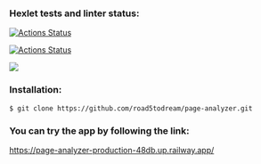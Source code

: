 ### Hexlet tests and linter status:
[![Actions Status](https://github.com/road5todream/python-project-83/workflows/hexlet-check/badge.svg)](https://github.com/road5todream/python-project-83/actions)

[![Actions Status](https://github.com/road5todream/python-project-83/workflows/linter-check/badge.svg)](https://github.com/road5todream/python-project-83/actions)

<a href="https://codeclimate.com/github/road5todream/page-analyzer/maintainability"><img src="https://api.codeclimate.com/v1/badges/a56c3aff43dc54cade9a/maintainability" /></a>

### Installation:

``$ git clone https://github.com/road5todream/page-analyzer.git``

### You can try the app by following the link:
https://page-analyzer-production-48db.up.railway.app/
